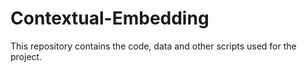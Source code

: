 # Contextual-Embedding
This repository contains the code, data and other scripts used for the project.
